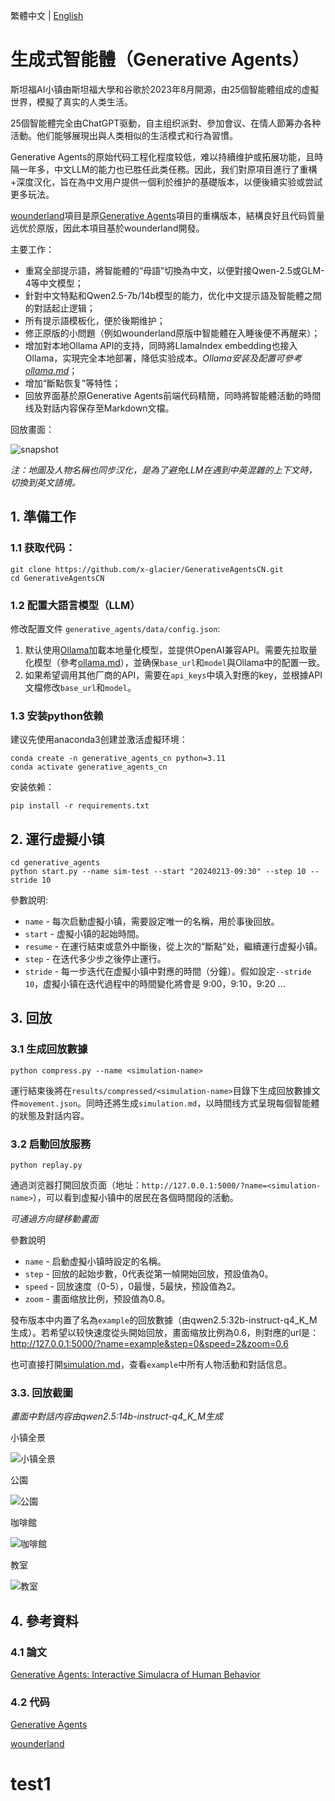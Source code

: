 繁體中文 | [English](./README_en.md)

# 生成式智能體（Generative Agents）

斯坦福AI小镇由斯坦福大學和谷歌於2023年8月開源，由25個智能體组成的虚擬世界，模擬了真实的人类生活。

25個智能體完全由ChatGPT驱動，自主组织派對、參加會议、在情人節筹办各种活動。他们能够展現出與人类相似的生活模式和行為習慣。

Generative Agents的原始代码工程化程度较低，难以持續维护或拓展功能，且時隔一年多，中文LLM的能力也已胜任此类任務。因此，我们對原項目進行了重構+深度汉化，旨在為中文用户提供一個利於维护的基礎版本，以便後續实验或尝試更多玩法。

[wounderland](https://github.com/Archermmt/wounderland)項目是原[Generative Agents](https://github.com/joonspk-research/generative_agents)項目的重構版本，結構良好且代码質量远优於原版，因此本項目基於wounderland開發。

主要工作：

- 重寫全部提示語，將智能體的“母語”切換為中文，以便對接Qwen-2.5或GLM-4等中文模型；
- 針對中文特點和Qwen2.5-7b/14b模型的能力，优化中文提示語及智能體之間的對話起止逻辑；
- 所有提示語模板化，便於後期维护；
- 修正原版的小問題（例如wounderland原版中智能體在入睡後便不再醒来）；
- 增加對本地Ollama API的支持，同時將LlamaIndex embedding也接入Ollama，实現完全本地部署，降低实验成本。*Ollama安装及配置可參考[ollama.md](docs/ollama.md)*；
- 增加“斷點恢复”等特性；
- 回放界面基於原Generative Agents前端代码精簡，同時將智能體活動的時間线及對話内容保存至Markdown文檔。

回放畫面：

![snapshot](docs/resources/snapshot.png)

*注：地圖及人物名稱也同步汉化，是為了避免LLM在遇到中英混雜的上下文時，切換到英文語境。*

## 1. 準備工作

### 1.1 获取代码：

```
git clone https://github.com/x-glacier/GenerativeAgentsCN.git
cd GenerativeAgentsCN
```

### 1.2 配置大語言模型（LLM）

修改配置文件 `generative_agents/data/config.json`:
1. 默认使用[Ollama](https://ollama.com/)加載本地量化模型，並提供OpenAI兼容API。需要先拉取量化模型（參考[ollama.md](docs/ollama.md)），並确保`base_url`和`model`與Ollama中的配置一致。
2. 如果希望调用其他厂商的API，需要在`api_keys`中填入對應的key，並根據API文檔修改`base_url`和`model`。

### 1.3 安装python依赖

建议先使用anaconda3创建並激活虚擬环境：

```
conda create -n generative_agents_cn python=3.11
conda activate generative_agents_cn
```

安装依赖：

```
pip install -r requirements.txt
```

## 2. 運行虚擬小镇

```
cd generative_agents
python start.py --name sim-test --start "20240213-09:30" --step 10 --stride 10
```

參數說明:
- `name` - 每次启動虚擬小镇，需要設定唯一的名稱，用於事後回放。
- `start` - 虚擬小镇的起始時間。
- `resume` - 在運行結束或意外中斷後，從上次的“斷點”处，繼續運行虚擬小镇。
- `step` - 在迭代多少步之後停止運行。
- `stride` - 每一步迭代在虚擬小镇中對應的時間（分鐘）。假如設定`--stride 10`，虚擬小镇在迭代過程中的時間變化將會是 9:00，9:10，9:20 ...

## 3. 回放

### 3.1 生成回放數據

```
python compress.py --name <simulation-name>
```

運行結束後將在`results/compressed/<simulation-name>`目錄下生成回放數據文件`movement.json`。同時还將生成`simulation.md`，以時間线方式呈現每個智能體的狀態及對話内容。

### 3.2 启動回放服務

```
python replay.py
```

通過浏览器打開回放页面（地址：`http://127.0.0.1:5000/?name=<simulation-name>`），可以看到虚擬小镇中的居民在各個時間段的活動。

*可通過方向键移動畫面*

參數說明  
- `name` - 启動虚擬小镇時設定的名稱。
- `step` - 回放的起始步數，0代表從第一幀開始回放，预設值為0。
- `speed` - 回放速度（0-5），0最慢，5最快，预設值為2。
- `zoom` - 畫面缩放比例，预設值為0.8。

發布版本中内置了名為`example`的回放數據（由qwen2.5:32b-instruct-q4_K_M生成）。若希望以较快速度從头開始回放，畫面缩放比例為0.6，則對應的url是：
http://127.0.0.1:5000/?name=example&step=0&speed=2&zoom=0.6

也可直接打開[simulation.md](generative_agents/results/compressed/example/simulation.md)，查看`example`中所有人物活動和對話信息。

### 3.3. 回放截圖

*畫面中對話内容由qwen2.5:14b-instruct-q4_K_M生成*

小镇全景

![小镇全景](docs/resources/snapshot1.gif)

公園

![公園](docs/resources/snapshot2.gif)

咖啡館

![咖啡館](docs/resources/snapshot3.gif)

教室

![教室](docs/resources/snapshot4.gif)

## 4. 參考資料

### 4.1 論文

[Generative Agents: Interactive Simulacra of Human Behavior](https://arxiv.org/abs/2304.03442)

### 4.2 代码

[Generative Agents](https://github.com/joonspk-research/generative_agents)

[wounderland](https://github.com/Archermmt/wounderland)
# test1

